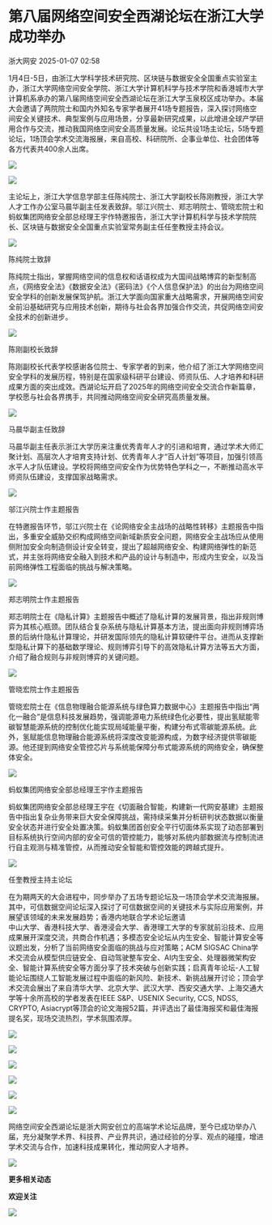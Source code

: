 #  第八届网络空间安全西湖论坛在浙江大学成功举办   
 浙大网安   2025-01-07 02:58  
  
1月4日-5日，由浙江大学科学技术研究院、区块链与数据安全全国重点实验室主办，浙江大学网络空间安全学院、浙江大学计算机科学与技术学院和香港城市大学计算机系承办的第八届网络空间安全西湖论坛在浙江大学玉泉校区成功举办。本届大会邀请了两院院士和国内外知名专家学者展开41场专题报告，深入探讨网络空间安全关键技术、典型案例与应用场景，分享最新研究成果，以此增进全球产学研用合作与交流，推动我国网络空间安全高质量发展。论坛共设1场主论坛，5场专题论坛，1场顶会学术交流海报展，来自高校、科研院所、企事业单位、社会团体等各方代表共400余人出席。  
  
![](https://mmbiz.qpic.cn/sz_mmbiz_jpg/YSK4Cj233QHTVP3A4eo32F7P4LnPPCDFelQYq9UsFZxkEccU189QcqCEzVS288R9gGWUJ11TXAsiaff2dng1IlA/640?wx_fmt=jpeg&from=appmsg "")  
  
![](https://mmbiz.qpic.cn/sz_mmbiz_jpg/YSK4Cj233QHTVP3A4eo32F7P4LnPPCDFZLQOicnLjD3JZIfpDoLl4IjlPdY5OCgRlCJolNLFSWPSDABLgD78R1Q/640?wx_fmt=jpeg&from=appmsg "")  
  
主论坛上，浙江大学信息学部主任陈纯院士、浙江大学副校长陈刚教授，浙江大学人才工作办公室马晨华副主任发表致辞。邬江兴院士、郑志明院士、管晓宏院士和蚂蚁集团网络安全部总经理王宇作特邀报告，浙江大学计算机科学与技术学院院长、区块链与数据安全全国重点实验室常务副主任任奎教授主持会议。  
  
![](https://mmbiz.qpic.cn/sz_mmbiz_jpg/YSK4Cj233QHTVP3A4eo32F7P4LnPPCDFSCdzGGJiaQYiaEBlZbgHa9ibCQSyZg1dMrkMp8vuN4zhTLgicOlkG0b14Q/640?wx_fmt=jpeg&from=appmsg "")  
  
陈纯院士致辞  
  
陈纯院士指出，掌握网络空间的信息权和话语权成为大国间战略博弈的新型制高点，《网络安全法》《数据安全法》《密码法》《个人信息保护法》的出台为网络空间安全学科的创新发展保驾护航。浙江大学面向国家重大战略需求，开展网络空间安全前沿基础研究与应用技术创新，期待与社会各界加强合作交流，共促网络空间安全技术的创新进步。  
  
![](https://mmbiz.qpic.cn/sz_mmbiz_jpg/YSK4Cj233QHTVP3A4eo32F7P4LnPPCDFA6icrIUcuf40cZYhTviaPZH8zUNrmly3ArOvmV1vibcz5KZTibcWJmHTiaw/640?wx_fmt=jpeg&from=appmsg "")  
  
陈刚副校长致辞  
  
陈刚副校长代表学校感谢各位院士、专家学者的到来，他介绍了浙江大学网络空间安全学科的发展历程，特别是在国家级科研平台建设、师资队伍、人才培养和科研成果方面的突出成效。西湖论坛开启了2025年的网络空间安全交流合作新篇章，学校愿与社会各界携手，共同推动网络空间安全研究高质量发展。  
  
![](https://mmbiz.qpic.cn/sz_mmbiz_jpg/YSK4Cj233QHTVP3A4eo32F7P4LnPPCDFAe7s4vCtxwxK5pDSkibHYlXAqSsYliaUwuzFLEgo3EHQUAUqrHtAJBpQ/640?wx_fmt=jpeg&from=appmsg "")  
  
马晨华副主任致辞  
  
马晨华副主任表示浙江大学历来注重优秀青年人才的引进和培育，通过学术大师汇聚计划、高层次人才培育支持计划、优秀青年人才“百人计划”等项目，加强引领高水平人才队伍建设。学校将网络空间安全作为优势特色学科之一，不断推动高水平师资队伍建设，支撑国家战略需求。  
  
![](https://mmbiz.qpic.cn/sz_mmbiz_jpg/YSK4Cj233QHTVP3A4eo32F7P4LnPPCDF60S7U579FD8LoCSrelDsdKNhYnVfRFtCiaL2pwdZEA3uIqUnb3aw90A/640?wx_fmt=jpeg&from=appmsg "")  
  
邬江兴院士作主题报告  
  
在特邀报告环节，邬江兴院士在《论网络安全主战场的战略性转移》主题报告中指出，多重安全威胁交织构成网络空间新域新质安全问题，网络安全主战场应从使用侧附加安全向制造侧设计安全转变，提出了超越网络安全、构建网络弹性的新范式，并主张将网络安全融入到技术和产品的设计与制造中，形成内生安全，以及当前网络弹性工程面临的挑战与解决策略。  
  
![](https://mmbiz.qpic.cn/sz_mmbiz_jpg/YSK4Cj233QHTVP3A4eo32F7P4LnPPCDF25NUb7Ddrs03WlV0QPB2oPia0ApcvJgKnLVuUm7nVeFgLHtPasuN7Rw/640?wx_fmt=jpeg&from=appmsg "")  
  
郑志明院士作主题报告  
  
郑志明院士在《隐私计算》主题报告中概述了隐私计算的发展背景，指出非规则博弈为其核心瓶颈。团队结合复杂系统与隐私计算基本方法，提出面向非规则博弈场景的后纳什隐私计算理论，并研发国际领先的隐私计算软硬件平台。进而从支撑新型隐私计算下的基础数学理论、规则博弈引导下的高效隐私计算方法等五大方面，介绍了融合规则与非规则博弈的关键问题。  
  
![](https://mmbiz.qpic.cn/sz_mmbiz_jpg/YSK4Cj233QHTVP3A4eo32F7P4LnPPCDFSeZJa8SzGptfmTS1k3icy8CXGXOJdNib2eXd7Pro1e3FpFZrB7PjRJjg/640?wx_fmt=jpeg&from=appmsg "")  
  
管晓宏院士作主题报告  
  
管晓宏院士在《信息物理融合能源系统与绿色算力数据中心》主题报告中指出“两化一融合”是信息科技发展趋势，强调能源电力系统绿色化必要性，提出氢赋能零碳智慧能源系统的控制优化能实现局域能量平衡，构建分布式零碳能源系统。此外，氢赋能信息物理融合能源系统将深度改变能源构成，为数字经济提供零碳能源。他还提到网络安全管控芯片与系统能保障分布式能源系统的网络安全，确保整体安全。  
  
![](https://mmbiz.qpic.cn/sz_mmbiz_jpg/YSK4Cj233QHTVP3A4eo32F7P4LnPPCDFeWicPD7elcJHAClRziaV38JibUTDLrgI9OusNK66UgEGzQnCrTyiafFeIw/640?wx_fmt=jpeg&from=appmsg "")  
  
蚂蚁集团网络安全部总经理王宇作主题报告  
  
蚂蚁集团网络安全部总经理王宇在《切面融合智能，构建新一代网安基建》主题报告中指出复杂业务带来巨大安全保障挑战，需持续采集并分析研判状态数据以衡量安全状态并进行安全处置决策。蚂蚁集团首创安全平行切面体系实现了动态部署到目标系统执行空间内部的安全可信的管控能力，能够对系统内部数据流与控制流进行自主观测与精准管控，从而推动安全智能和管控效能的跨越式提升。  
  
![](https://mmbiz.qpic.cn/sz_mmbiz_jpg/YSK4Cj233QHTVP3A4eo32F7P4LnPPCDFlqDZddBzqHKhXB9adVSYlCl8oEoJ0pEUsVsy8XC3bQD5biazkLwPvxA/640?wx_fmt=jpeg&from=appmsg "")  
  
任奎教授主持主论坛  
  
在为期两天的大会进程中，同步举办了五场专题论坛及一场顶会学术交流海报展。其中，可信数据空间论坛深入探讨了可信数据空间的关键技术与实际应用案例，并展望该领域的未来发展趋势；香港内地联合学术论坛邀请  
中山大学、香港科技大学、香港浸会大学、香港理工大学的专家就前沿技术、应用成果展开深度交流，共商合作机遇；多模态安全论坛从内生安全、智能计算安全等议题出发，分析了当前网络安全面临的挑战与应对策略；ACM SIGSAC China学术交流会从模型供应链安全、自动驾驶整车安全、AI内生安全、处理器微架构安全、智能计算系统安全等方面分享了技术突破与创新实践；启真青年论坛-人工智能论坛围绕人工智能发展过程中面临的新风险、新技术、新挑战展开讨论；顶会学术交流会展出了来自清华大学、北京大学、武汉大学、西安交通大学、上海交通大学等十余所高校的学者发表在IEEE S&P、USENIX Security, CCS, NDSS, CRYPTO, Asiacrypt等顶会的论文海报52篇，并评选出了最佳海报奖和最佳海报提名奖，现场交流热烈，学术氛围浓厚。  
  
![](https://mmbiz.qpic.cn/sz_mmbiz_jpg/YSK4Cj233QHTVP3A4eo32F7P4LnPPCDFCqHaUuw0UbQpkG5tKiaC3kTGrAL54R4uyQEYOZjMfW9RtwOb0YL05qQ/640?wx_fmt=jpeg&from=appmsg "")  
  
![](https://mmbiz.qpic.cn/sz_mmbiz_jpg/YSK4Cj233QHTVP3A4eo32F7P4LnPPCDFLgZQJZE3zlvdlSN3wEWZdxISlMna7D6J3lJkWZpNmhYfez5Rwen5nw/640?wx_fmt=jpeg&from=appmsg "")  
  
![](https://mmbiz.qpic.cn/sz_mmbiz_jpg/IlzhQCoVg0JjwRATYiafMJAPlJibwcHAKmIia6ncV5zcMzjs3sxJJKwunWDhUI24vSQeRicvhlKOwZx4PWk2uV0jibQ/640?wx_fmt=jpeg&from=appmsg "")  
  
![](https://mmbiz.qpic.cn/sz_mmbiz_jpg/YSK4Cj233QHTVP3A4eo32F7P4LnPPCDFPaKC5aGC19sEm475IjKCNzbe0Miay8OgWWwuHHrv31s4KlzHYviaaB7w/640?wx_fmt=jpeg&from=appmsg "")  
  
![](https://mmbiz.qpic.cn/sz_mmbiz_jpg/YSK4Cj233QHTVP3A4eo32F7P4LnPPCDFYI5gJJvX0fNLcGbWqFWFQYKRq5K0OtwibkqMUkqNT0Zbd6M01u5dLqA/640?wx_fmt=jpeg&from=appmsg "")  
  
![](https://mmbiz.qpic.cn/sz_mmbiz_jpg/YSK4Cj233QHTVP3A4eo32F7P4LnPPCDFjVL2GTqLgDa3zsZM4X6yq5qobSpBjcibhftfrHDZjicHQS1jLfwibS2WQ/640?wx_fmt=jpeg&from=appmsg "")  
  
网络空间安全西湖论坛是浙大网安创立的高端学术论坛品牌，至今已成功举办八届，充分凝聚学术界、科技界、产业界共识，通过经验的分享、观点的碰撞，增进学术交流与合作，加速科技成果转化，推动网安人才培养。  
  
  
  
  
![](https://mmbiz.qpic.cn/sz_mmbiz_png/YSK4Cj233QFnsn3q3pb39dVesygEFTk5c4lsI6pbksZyX7sEaWYUAib26f2mxD2ibpk7w7JUXcrhyyOSLuNrWmpg/640?wx_fmt=png "")  
  
**更多相关动态**  
  
**欢迎关注**  
  
  
  
  
![](https://mmbiz.qpic.cn/sz_mmbiz_png/YSK4Cj233QEhUGoGXOuudn0XmZjXkMx5QFWZaq1Loiap7x4EDjOJFwufKgkzNsVub2mdlQpQ3clyKtYRQs6XPag/640?wx_fmt=png&from=appmsg "")  
  
  
  
